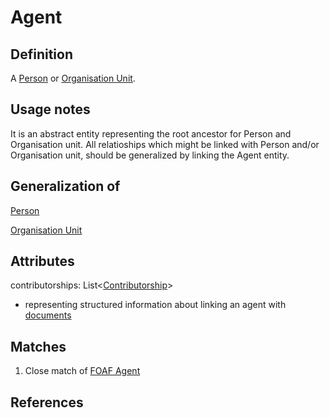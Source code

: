 # Agent

## Definition
A [Person](../entities/Person.md) or [Organisation Unit](../entities/OrgUnit.md). 

## Usage notes
It is an abstract entity representing the root ancestor for Person and Organisation unit. All relatioships which might be linked with Person and/or Organisation unit, should be generalized by linking the Agent entity. 

## Generalization of
[Person](../entities/Person.md)

[Organisation Unit](../entities/OrgUnit.md)

## Attributes
contributorships: List<[Contributorship](../entities/Contributorship.md)> 
* representing structured information about linking an agent with [documents](../entities/Document.md)  

## Matches
1. Close match of [FOAF Agent](http://xmlns.com/foaf/spec/#term_Agent) 

## References
